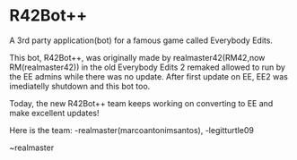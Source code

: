 # R42Bot++
A 3rd party application(bot) for a famous game called Everybody Edits.

This bot, R42Bot++, was originally made by realmaster42(RM42,now RM(realmaster42)) in the old Everybody Edits 2 remaked allowed to run by the EE
admins while there was no update.
After first update on EE, EE2 was imediatelly shutdown and this bot too.

Today, the new R42Bot++ team keeps working on converting to EE and make excellent updates!

Here is the team:
-realmaster(marcoantonimsantos),
-legitturtle09

~realmaster
